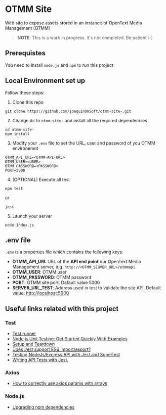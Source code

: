 # OTMM Site

Web site to expose assets stored in an instance of OpenText Media Management (OTMM)

> **NOTE**: This is a work in progress. It's not completed. Be patient :-)

## Prerequistes
You need to install `node.js` and `npm` to run this project

## Local Environment set up

Follow these steps:

1. Clone this repo
```
git clone https://github.com/joaquinOnSoft/otmm-site-.git
```

2. Change dir to `otmm-site-` and install all the required dependencies
```
cd otmm-site-
npm install
```

3. Modify your `.env` file to set the URL, user and password of you OTMM environemnt
```
OTMM_API_URL=<OTMM-API-URL>
OTMM_USER=<USER>
OTMM_PASSWORD=<PASSWORD>
PORT=5000
```

4. (OPTIONAL) Execute all test
```
npm test
```

or

```
jest
```

5. Launch your server
```
node Index.js
```
## .env file
`.env` is a properties file which contains the following keys:

 - **OTMM_API_URL** URL of the **API end point** our OpenText Media Management server, e.g. `http://<OTMM_SERVER_URL>/otmmapi`
 - **OTMM_USER**: OTMM user
 - **OTMM_PASSWORD**: OTMM password
 - **PORT**:  OTMM site port.	 Dafault value 5000
 - **SERVER_URL_TEST**: Address used in test to validate the site API. Default value: [http://localhost:5000](http://localhost:5000)

## Useful links related with this project

### Test
 - [Test runner](https://nodejs.org/api/test.html)
 - [Node.js Unit Testing: Get Started Quickly With Examples](https://www.testim.io/blog/node-js-unit-testing-get-started-quickly-with-examples/)
 - [Setup and Teardown](https://jestjs.io/docs/setup-teardown)
 - [Does Jest support ES6 import/export?](https://stackoverflow.com/questions/35756479/does-jest-support-es6-import-export)
 - [Testing NodeJs/Express API with Jest and Supertest](https://dev.to/nedsoft/testing-nodejs-express-api-with-jest-and-supertest-1km6)
 - [Writing API Tests with Jest.](https://www.rithmschool.com/courses/intermediate-node-express/api-tests-with-jest)
 
### Axios
 - [How to correctly use axios params with arrays](https://stackoverflow.com/questions/49944387/how-to-correctly-use-axios-params-with-arrays)

### Node.js
 - [Upgrading npm dependencies](https://www.carlrippon.com/upgrading-npm-dependencies/)
 